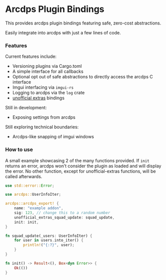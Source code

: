 # Arcdps Plugin Bindings

This provides arcdps plugin bindings featuring safe, zero-cost abstractions.

Easily integrate into arcdps with just a few lines of code.

### Features

Current features include:
- Versioning plugins via Cargo.toml
- A simple interface for all callbacks
- Optional opt out of safe abstractions to directly access the arcdps C interface
- Imgui interfacing via `imgui-rs`
- Logging to arcdps via the `log` crate
- [unofficial extras](https://github.com/Krappa322/arcdps_unofficial_extras_releases) bindings

Still in development:
- Exposing settings from arcdps

Still exploring technical boundaries:
- Arcdps-like snapping of imgui windows

### How to use
A small example showcasing 2 of the many functions provided.
If `init` returns an error, arcdps won't consider the plugin as loaded and will display the error.
No other function, except for unofficial-extras functions, will be called afterwards.
```rs
use std::error::Error;

use arcdps::UserInfoIter;

arcdps::arcdps_export! {
    name: "example addon",
    sig: 123, // change this to a random number
    unofficial_extras_squad_update: squad_update,
    init: init,
}

fn squad_update(_users: UserInfoIter) {
    for user in users.into_iter() {
        println!("{:?}", user);
    }
}

fn init() -> Result<(), Box<dyn Error>> {
    Ok(())
}
```
